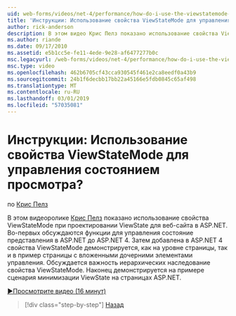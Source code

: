 ```yaml
---
uid: web-forms/videos/net-4/performance/how-do-i-use-the-viewstatemode-property-for-managing-viewstate
title: 'Инструкции: Использование свойства ViewStateMode для управления состоянием просмотра? | Документы Майкрософт'
author: rick-anderson
description: В этом видео Крис Пелз показано использование свойства ViewStateMode при проектировании ViewState для веб-сайта в ASP.NET.
ms.author: riande
ms.date: 09/17/2010
ms.assetid: e5b1cc5e-fe11-4ede-9e28-af6477277b0c
msc.legacyurl: /web-forms/videos/net-4/performance/how-do-i-use-the-viewstatemode-property-for-managing-viewstate
msc.type: video
ms.openlocfilehash: 462b6705cf43cca930545f461e2ca8eedf0a43b9
ms.sourcegitcommit: 24b1f6decbb17bb22a45166e5fdb0845c65af498
ms.translationtype: MT
ms.contentlocale: ru-RU
ms.lasthandoff: 03/01/2019
ms.locfileid: "57035081"
---
```

<a name="how-do-i-use-the-viewstatemode-property-for-managing-viewstate"></a>Инструкции: Использование свойства ViewStateMode для управления состоянием просмотра?
====================
по [Крис Пелз](https://twitter.com/chrispels)

В этом видеоролике [Крис Пелз](http://www.idevtech.com) показано использование свойства ViewStateMode при проектировании ViewState для веб-сайта в ASP.NET. Во-первых обсуждаются функции для управления состояние представления в ASP.NET до ASP.NET 4. Затем добавлена в ASP.NET 4 свойства ViewStateMode демонстрируется, как на уровне страницы, так и в пример страницы с вложенными дочерними элементами управления. Обсуждается важность иерархических наследование свойства ViewStateMode. Наконец демонстрируется на примере сценария минимизации ViewState на страницах ASP.NET.

[&#9654;Просмотрите видео (16 минут)](https://channel9.msdn.com/Blogs/ASP-NET-Site-Videos/how-do-i-use-the-viewstatemode-property-for-managing-viewstate)

> [!div class="step-by-step"]
> [Назад](aspnet-4-quick-hit-easy-state-compression.md)
